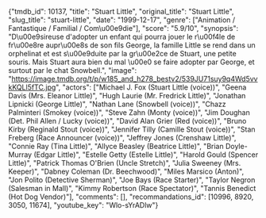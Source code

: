 {"tmdb_id": 10137, "title": "Stuart Little", "original_title": "Stuart Little", "slug_title": "stuart-little", "date": "1999-12-17", "genre": ["Animation / Fantastique / Familial / Com\u00e9die"], "score": "5.9/10", "synopsis": "D\u00e9sireuse d'adopter un enfant qui pourra jouer le r\u00f4le de fr\u00e8re aupr\u00e8s de son fils George, la famille Little se rend dans un orphelinat et est s\u00e9duite par la gr\u00e2ce de Stuart, une petite souris. Mais Stuart aura bien du mal \u00e0 se faire adopter par George, et surtout par le chat Snowbell.", "image": "https://image.tmdb.org/t/p/w185_and_h278_bestv2/539JU71suy9q4Wd5vvkKQLl5fTC.jpg", "actors": ["Michael J. Fox (Stuart Little (voice))", "Geena Davis (Mrs. Eleanor Little)", "Hugh Laurie (Mr. Fredrick Little)", "Jonathan Lipnicki (George Little)", "Nathan Lane (Snowbell (voice))", "Chazz Palminteri (Smokey (voice))", "Steve Zahn (Monty (voice))", "Jim Doughan (Det. Phil Allen / Lucky (voice))", "David Alan Grier (Red (voice))", "Bruno Kirby (Reginald Stout (voice))", "Jennifer Tilly (Camille Stout (voice))", "Stan Freberg (Race Announcer (voice))", "Jeffrey Jones (Crenshaw Little)", "Connie Ray (Tina Little)", "Allyce Beasley (Beatrice Little)", "Brian Doyle-Murray (Edgar Little)", "Estelle Getty (Estelle Little)", "Harold Gould (Spencer Little)", "Patrick Thomas O'Brien (Uncle Stretch)", "Julia Sweeney (Mrs. Keeper)", "Dabney Coleman (Dr. Beechwood)", "Miles Marsico (Anton)", "Jon Polito (Detective Sherman)", "Joe Bays (Race Starter)", "Taylor Negron (Salesman in Mall)", "Kimmy Robertson (Race Spectator)", "Tannis Benedict (Hot Dog Vendor)"], "comments": [], "recommandations_id": [10996, 8920, 3050, 11674], "youtube_key": "Wlo-sYrADlw"}